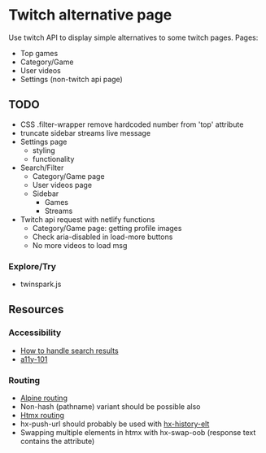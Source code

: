 # Twitch alternative page
Use twitch API to display simple alternatives to some twitch pages.
Pages:
* Top games
* Category/Game
* User videos
* Settings (non-twitch api page)


## TODO
* CSS .filter-wrapper remove hardcoded number from 'top' attribute
* truncate sidebar streams live message
* Settings page
  * styling
  * functionality
* Search/Filter
  * Category/Game page
  * User videos page
  * Sidebar
    * Games
    * Streams
* Twitch api request with netlify functions
  * Category/Game page: getting profile images
  * Check aria-disabled in load-more buttons
  * No more videos to load msg


### Explore/Try
* twinspark.js

## Resources

### Accessibility
* [How to handle search results](https://www.sajari.com/blog/wcag-compliance-guide)
* [a11y-101](https://a11y-101.com)

### Routing
* [Alpine routing](https://github.com/alpinejs/alpine/issues/306#issuecomment-627400322)
* Non-hash (pathname) variant should be possible also
* [Htmx routing](https://htmx.org/attributes/hx-push-url/)
* hx-push-url should probably be used with [hx-history-elt](https://htmx.org/attributes/hx-history-elt/)
* Swapping multiple elements in htmx with hx-swap-oob (response text contains the attribute)
